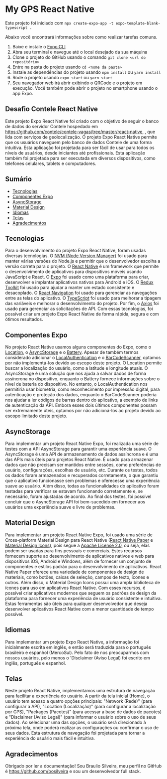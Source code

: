 # My GPS React Native

Este projeto foi iniciado com `npx create-expo-app -t expo-template-blank-typescript .`

Abaixo você encontrará informações sobre como realizar tarefas comuns.

1. Baixe e instale o [Expo CLI](https://docs.expo.io/versions/latest/workflow/expo-cli/)
2. Abra seu terminal e navegue até o local desejado da sua máquina
3. Clone o projeto do GitHub usando o comando `git clone <url do repositório>`
4. Entre na pasta do projeto usando `cd <nome da pasta>`
5. Instale as dependências do projeto usando `npm install` ou `yarn install`
6. Rode o projeto usando `expo start` ou `yarn start`
7. Seu navegador web irá abrir exibindo o QRCode e o projeto em execução. Você também pode abrir o projeto no smartphone usando o app Expo.

## Desafio Contele React Native

Este projeto Expo React Native foi criado com o objetivo de seguir o banco de dados do servidor Contele hospedado em https://github.com/contele/contele-vagas/tree/master/react-native, , que lida com serviços de geolocalização. O projeto Expo React Native permite que os usuários naveguem pelo banco de dados Contele de uma forma intuitiva. Esta aplicação foi projetada para ser fácil de usar para todos os níveis de usuários, desde iniciantes até profissionais. Esta aplicação também foi projetada para ser executada em diversos dispositivos, como telefones celulares, tablets e computadores.

## Sumário
* [Tecnologias](#tecnologias)
* [Componentes Expo](#componentes-expo)
* [AsyncStorage](#asyncstorage)
* [Material Design](#material-design)
* [Idiomas](#idiomas)
* [Telas](#telas)
* [Agradecimentos](*#agradecimentos)

## Tecnologias

Para o desenvolvimento do projeto Expo React Native, foram usadas diversas tecnologias. O [NVM (Node Version Manager)](https://github.com/nvm-sh/nvm) foi usado para manter várias versões do Node.js e permitir que o desenvolvedor escolha a versão correta para o projeto. O [React Native](https://reactnative.dev/docs/getting-started) é um framework que permite o desenvolvimento de aplicativos para dispositivos móveis usando JavaScript e React. O [Expo](https://docs.expo.io/) foi usado como uma plataforma para criar, desenvolver e implantar aplicativos nativos para Android e iOS. O [Redux Toolkit](https://redux-toolkit.js.org/) foi usado para ajudar a manter um estado consistente e desacoplado. O [React Navigation](https://reactnavigation.org/docs/) foi usado para gerenciar as navegações entre as telas do aplicativo. O [TypeScript](https://www.typescriptlang.org/docs/home.html)  foi usado para melhorar a tipagem das variáveis e melhorar o desenvolvimento do projeto. Por fim, o [Axios](https://github.com/axios/axios) foi usado para gerenciar as solicitações de API. Com essas tecnologias, foi possível criar um projeto Expo React Native de forma rápida, segura e com ótimos resultados.


## Componentes Expo

No projeto React Native usamos alguns componentes do Expo, como o [Location](https://docs.expo.io/versions/latest/sdk/location/), o [AsyncStorage](https://docs.expo.io/versions/latest/sdk/async-storage/) e o [Battery](https://docs.expo.io/versions/latest/sdk/battery/). Apesar de também termos considerado adicionar o [LocalAuthentication](https://docs.expo.io/versions/latest/sdk/local-authentication/) e o [BarCodeScanner](https://docs.expo.io/versions/latest/sdk/bar-code-scanner/), optamos por não implementá-los devido ao escopo deste projeto.
O Location permite buscar a localização do usuário, como a latitude e longitude atuais. O AsyncStorage é uma solução que nos ajuda a salvar dados de forma assíncrona no dispositivo, enquanto o Battery fornece informações sobre o nível de bateria do dispositivo. No entanto, o LocalAuthentication nos permitiria usar biometria, como reconhecimento por impressão digital, para autenticação e proteção dos dados, enquanto o BarCodeScanner poderia nos ajudar a ler códigos de barras dentro do aplicativo, a exemplo de links de autenticação da API. Embora esses dois últimos componentes possam ser extremamente úteis, optamos por não adicioná-los ao projeto devido ao escopo limitado deste projeto.

## AsyncStorage

Para implementar um projeto React Native Expo, foi realizada uma série de testes com a API AsyncStorage para garantir uma experiência suave. O AsyncStorage é uma API de armazenamento de dados assíncrona e é uma das APIs mais úteis para projetos React Native. É usado para armazenar dados que não precisam ser mantidos entre sessões, como preferências de usuário, configurações, escolhas de usuário, etc. Durante os testes, todos os dados foram armazenados e recuperados corretamente, o que garantiu que o aplicativo funcionasse sem problemas e oferecesse uma experiência suave ao usuário. Além disso, todas as funcionalidades do aplicativo foram testadas para verificar se estavam funcionando corretamente e, se necessário, foram ajustadas de acordo. Ao final dos testes, foi possível concluir que o AsyncStorage API foi bem-sucedido em fornecer aos usuários uma experiência suave e livre de problemas.

## Material Design

Para implementar um projeto React Native Expo, foi usado uma série de Cross-platform Material Design para React Native ([React Native Paper](https://callstack.github.io/react-native-paper/) e [Material Design Icons](https://materialdesignicons.com/)), pois segue a [Apache License 2.0](http://www.apache.org/licenses/LICENSE-2.0), ou seja, elas podem ser usadas para fins pessoais e comerciais. Estes recursos fornecem suporte ao desenvolvimento de aplicativos nativos e web para dispositivos iOS, Android e Windows, além de fornecer um conjunto de componentes e estilos padrão para o desenvolvimento de aplicativos. React Native Paper oferece uma variedade de componentes de design de materiais, como botões, caixas de seleção, campos de texto, ícones e outros. Além disso, o Material Design Icons possui uma ampla biblioteca de ícones para uso em aplicativos React Native. Com esses recursos, é possível criar aplicativos modernos que seguem os padrões de design da plataforma para fornecer uma experiência de usuário consistente e intuitiva. Estas ferramentas são úteis para qualquer desenvolvedor que deseja desenvolver aplicativos React Native com a menor quantidade de tempo possível.

## Idiomas

Para implementar um projeto Expo React Native, a informação foi inicialmente escrita em inglês, e então será traduzida para o português brasileiro e espanhol (MercoSul). Pelo fato de nos preocuparmos com nossos usuários, pelo menos o 'Disclaimer (Aviso Legal) foi escrito em inglês, português e espanhol.

## Telas

Neste projeto React Native, implementamos uma estrutura de navegação para facilitar a experiência do usuário. A partir da tela inicial (Home), o usuário tem acesso a quatro opções principais: "Network (Rede)" (para configurar a API), "Location (Localização)" (para configurar a localização por GPS), "Packages (Pacotes)" (para acessar a base de dados de pacotes) e "Disclaimer (Aviso Legal)" (para informar o usuário sobre o uso de seus dados). Ao selecionar uma das opções, o usuário será direcionado à próxima tela, onde poderá realizar as configurações ou confirmar o uso de seus dados. Esta estrutura de navegação foi projetada para tornar a experiência do usuário mais fácil e intuitiva.

## Agradecimentos

Obrigado por ler a documentação! Sou Braulio Silveira, meu perfil no GitHub é https://github.com/bosilveira e sou um desenvolvedor full stack.
